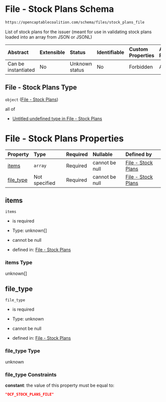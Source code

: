 # File - Stock Plans Schema

```txt
https://opencaptablecoalition.com/schema/files/stock_plans_file
```

List of stock plans for the issuer (meant for use in validating stock plans loaded into an array from JSON or JSONL)

| Abstract            | Extensible | Status         | Identifiable | Custom Properties | Additional Properties | Access Restrictions | Defined In                                                                                         |
| :------------------ | :--------- | :------------- | :----------- | :---------------- | :-------------------- | :------------------ | :------------------------------------------------------------------------------------------------- |
| Can be instantiated | No         | Unknown status | No           | Forbidden         | Allowed               | none                | [StockPlansFile.schema.json](../../schema/files/StockPlansFile.schema.json "open original schema") |

## File - Stock Plans Type

`object` ([File - Stock Plans](stockplansfile.md))

all of

*   [Untitled undefined type in File - Stock Plans](stockplansfile-allof-0.md "check type definition")

# File - Stock Plans Properties

| Property                | Type          | Required | Nullable       | Defined by                                                                                                                                           |
| :---------------------- | :------------ | :------- | :------------- | :--------------------------------------------------------------------------------------------------------------------------------------------------- |
| [items](#items)         | `array`       | Required | cannot be null | [File - Stock Plans](stockplansfile-properties-items.md "https://opencaptablecoalition.com/schema/files/stock_plans_file#/properties/items")         |
| [file_type](#file_type) | Not specified | Required | cannot be null | [File - Stock Plans](stockplansfile-properties-file_type.md "https://opencaptablecoalition.com/schema/files/stock_plans_file#/properties/file_type") |

## items



`items`

*   is required

*   Type: unknown\[]

*   cannot be null

*   defined in: [File - Stock Plans](stockplansfile-properties-items.md "https://opencaptablecoalition.com/schema/files/stock_plans_file#/properties/items")

### items Type

unknown\[]

## file_type



`file_type`

*   is required

*   Type: unknown

*   cannot be null

*   defined in: [File - Stock Plans](stockplansfile-properties-file_type.md "https://opencaptablecoalition.com/schema/files/stock_plans_file#/properties/file_type")

### file_type Type

unknown

### file_type Constraints

**constant**: the value of this property must be equal to:

```json
"OCF_STOCK_PLANS_FILE"
```
